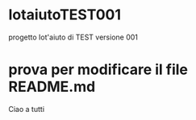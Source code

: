 # IotaiutoTEST001
progetto Iot'aiuto di TEST versione 001
# prova per modificare il file README.md
Ciao a tutti
